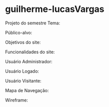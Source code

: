 # guilherme-lucasVargas
Projeto do semestre
Tema:

Público-alvo:

Objetivos do site:

Funcionalidades do site:

Usuário Administrador:

Usuário Logado:

Usuário Visitante:

Mapa de Navegação:

Wireframe:
